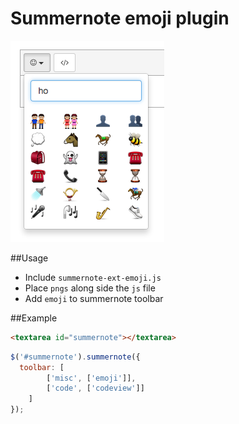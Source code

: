 # Summernote emoji plugin

![Enoji Dropdown](src/screenshot.png)

##Usage

 - Include `summernote-ext-emoji.js`
 - Place `pngs` along side the `js` file
 - Add `emoji` to summernote toolbar

##Example

```html
<textarea id="summernote"></textarea>
```

```javascript
$('#summernote').summernote({
  toolbar: [
		['misc', ['emoji']],
		['code', ['codeview']]
	]
});
```
